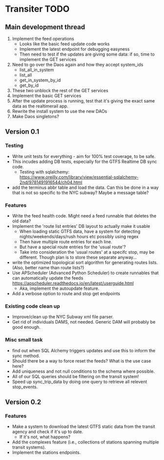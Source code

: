 # Transiter TODO

## Main development thread

 1. Implement the feed operations
    - Looks like the basic feed update code works
    - Implement the latest endpoint for debugging easyness
    - Then need to test if the updates are giving some data:
        if so, time to implement the GET services
 1. Need to go over the Daos again and how they accept system_ids
       - list_all_in_system
       - list_all
       - get_in_system_by_id
       - get_by_id
 1. These two unblock the rest of the GET services
 1. Implement the basic GET services
 1. After the update process is running, test that it's giving 
    the exact same
    data as the realtimerail app.
 1. Rewrite the install system to use the new DAOs
 1. Make Daos singletons?

## Version 0.1

### Testing

 - Write unit tests for everything - aim for 100% test coverage, 
    to be safe.
  - This incudes adding DB tests, especially for the GTFS Realtime DB sync code.
    - Testing with sqlalchemy:
    https://www.oreilly.com/library/view/essential-sqlalchemy-2nd/9781491916544/ch04.html
 - add the terminus abbr table and load the data. Can this be done in a way
    that is not so specific to the NYC subway? Maybe a message table?
    
### Features

- Write the feed health code. Might need a feed runnable
    that deletes the old data?
- Implement the 'route list entries' DB layout to actually
    make it usable
    - When loading static GTFS data, have a system for
        detecting nights/weekends/days/rush hours etc
        possibly using regex
    - Then have multiple route entries for each line.
    - But have a special route entries for the 'usual route'?
    - Take into consideration the 'usual routes' at a specifc
        stop, may be different. Though plan is to store
        these separate anyway...
- write the optimized topological sort algorithm for generating routes lists.
    (Also, better name than route lists?)
- Use APScheduler (Advanced Python Scheduler) to create runnables that
    can automatically update the feeds
    https://apscheduler.readthedocs.io/en/latest/userguide.html
    - Aka, implement the autoupdate feature.
- Add a verbose option to route and stop get endpoints
    
### Existing code clean up
- Improve/clean up the NYC Subway xml file parser.
- Get rid of individuals DAMS, not needed. 
    Generic DAM will probably be good enough.
    
    
### Misc small task
- find out when SQL Alchemy triggers updates 
    and use this to inform the sync method.
- Should there be a way to force reset the feeds?
    What is the use case here?
- Add uniqueness and not null conditions to the schema
    where possible.
- All of our SQL queries should be filtering on the transit system!
- Speed up sync_trip_data by doing one query to retrieve
    all relevent stop_events.


## Version 0.2

### Features

- Make a system to download the latest GTFS static data 
    from the transit agency
    and check if it's up to date.
    - If it's not, what happens?
- Add the complexes feature (i.e., collections of stations
    spanning multiple transit systems).
- Implement the stations endpoints.


